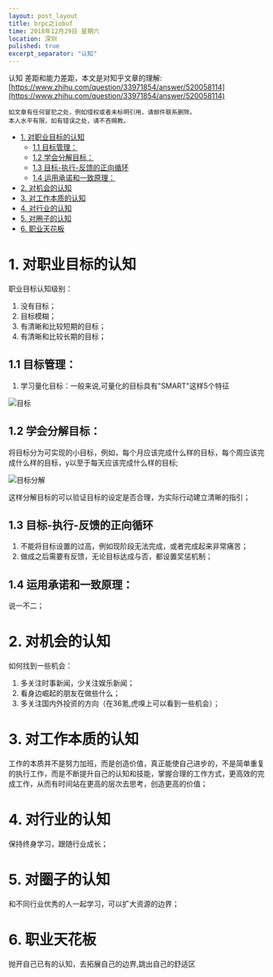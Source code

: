 ```yaml
---
layout: post_layout
title: brpc之iobuf 
time: 2018年12月29日 星期六
location: 深圳
pulished: true
excerpt_separator: "认知"
---
```


认知 差距和能力差距，本文是对知乎文章的理解:   
[https://www.zhihu.com/question/33971854/answer/520058114](https://www.zhihu.com/question/33971854/answer/520058114)

    如文章有任何冒犯之处，例如侵权或者未标明引用，请邮件联系删除。
    本人水平有限，如有错误之处，请不吝赐教。

<!-- TOC -->

- [1. 对职业目标的认知](#1-对职业目标的认知)
    - [1.1 目标管理：](#11-目标管理)
    - [1.2 学会分解目标：](#12-学会分解目标)
    - [1.3 目标-执行-反馈的正向循环](#13-目标-执行-反馈的正向循环)
    - [1.4 运用承诺和一致原理：](#14-运用承诺和一致原理)
- [2. 对机会的认知](#2-对机会的认知)
- [3. 对工作本质的认知](#3-对工作本质的认知)
- [4. 对行业的认知](#4-对行业的认知)
- [5. 对圈子的认知](#5-对圈子的认知)
- [6. 职业天花板](#6-职业天花板)

<!-- /TOC -->

# 1. 对职业目标的认知

职业目标认知级别：  
1. 没有目标；
2. 目标模糊；
3. 有清晰和比较短期的目标；
4. 有清晰和比较长期的目标；

## 1.1 目标管理：

1. 学习量化目标：一般来说,可量化的目标具有"SMART"这样5个特征

![目标](https://pic1.zhimg.com/80/v2-3eeaef6703a8f525419f4a6a9be37338_hd.jpg)

## 1.2 学会分解目标：

将目标分为可实现的小目标，例如，每个月应该完成什么样的目标，每个周应该完成什么样的目标，y以至于每天应该完成什么样的目标;

![目标分解](https://pic3.zhimg.com/80/v2-9789bea69d925588d4642718731fc6b2_hd.jpg)

这样分解目标的可以验证目标的设定是否合理，为实际行动建立清晰的指引；

## 1.3 目标-执行-反馈的正向循环
1. 不能将目标设置的过高，例如现阶段无法完成，或者完成起来非常痛苦；
2. 做成之后需要有反馈，无论目标达成与否，都设置奖惩机制；

## 1.4 运用承诺和一致原理：
说一不二；



# 2. 对机会的认知
如何找到一些机会：
1. 多关注时事新闻，少关注娱乐新闻；
2. 看身边崛起的朋友在做些什么；
3. 多关注国内外投资的方向（在36氪,虎嗅上可以看到一些机会）；

# 3. 对工作本质的认知
工作的本质并不是努力加班，而是创造价值，真正能使自己进步的，不是简单重复的执行工作，而是不断提升自己的认知和技能，掌握合理的工作方式，更高效的完成工作，从而有时间站在更高的层次去思考，创造更高的价值；

# 4. 对行业的认知
保持终身学习，跟随行业成长；

# 5. 对圈子的认知
和不同行业优秀的人一起学习，可以扩大资源的边界；

# 6. 职业天花板
抛开自己已有的认知，去拓展自己的边界,跳出自己的舒适区

    